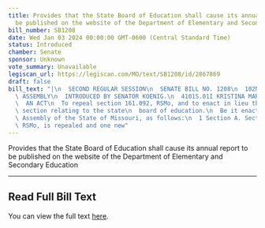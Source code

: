 ```yaml
---
title: Provides that the State Board of Education shall cause its annual report to
  be published on the website of the Department of Elementary and Secondary Education
bill_number: SB1208
date: Wed Jan 03 2024 00:00:00 GMT-0600 (Central Standard Time)
status: Introduced
chamber: Senate
sponsor: Unknown
vote_summary: Unavailable
legiscan_url: https://legiscan.com/MO/text/SB1208/id/2867869
draft: false
bill_text: "|\n  SECOND REGULAR SESSION\n  SENATE BILL NO. 1208\n  102ND GENERA L\
  \ ASSEMBLY\n  INTRODUCED BY SENATOR KOENIG.\n  4101S.01I KRISTINA MARTIN, Secretary\n\
  \  AN ACT\n  To repeal section 161.092, RSMo, and to enact in lieu thereof one new\
  \ section relating to the state\n  board of education.\n  Be it enacted by the General\
  \ Assembly of the State of Missouri, as follows:\n  1 Section A. Section 161.092,\
  \ RSMo, is repealed and one new"
---
```

Provides that the State Board of Education shall cause its annual report to be published on the website of the Department of Elementary and Secondary Education

---

## Read Full Bill Text

You can view the full text [here](https://legiscan.com/MO/text/SB1208/id/2867869).
